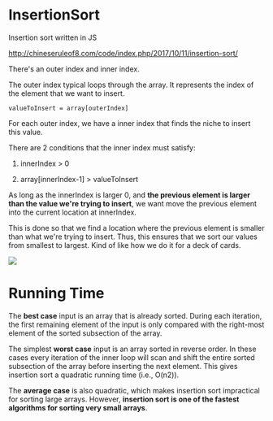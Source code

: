 # InsertionSort
Insertion sort written in JS

http://chineseruleof8.com/code/index.php/2017/10/11/insertion-sort/

There's an outer index and inner index.

The outer index typical loops through the array. It represents the index
of the element that we want to insert.

    valueToInsert = array[outerIndex]

For each outer index, we have a inner index that finds the niche to insert
this value.

There are 2 conditions that the inner index must satisfy:

1) innerIndex > 0

2) array[innerIndex-1] > valueToInsert


As long as the innerIndex is larger 0, and **the previous element is larger than
the value we're trying to insert**, we want move the previous element into the
current location at innerIndex.

This is done so that we find a location where the previous element is smaller than
what we're trying to insert. Thus, this ensures that we sort our values from
smallest to largest. Kind of like how we do it for a deck of cards.

![](http://www.geeksforgeeks.org/wp-content/uploads/gq/2013/03/Insertion-Sort-300x257.jpg)

# Running Time

The **best case** input is an array that is already sorted. During each iteration, the first remaining element of the input is only compared with the right-most element of the sorted subsection of the array.

The simplest **worst case** input is an array sorted in reverse order. In these cases every iteration of the inner loop will scan and shift the entire sorted subsection of the array before inserting the next element. This gives insertion sort a quadratic running time (i.e., O(n2)).

The **average case** is also quadratic, which makes insertion sort impractical for sorting large arrays. However, **insertion sort is one of the fastest algorithms for sorting very small arrays**. 
